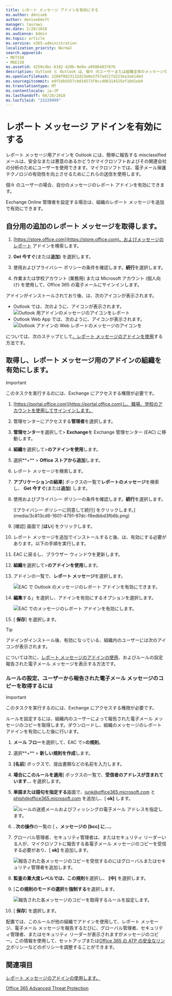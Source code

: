 ```yaml
---
title: レポート メッセージ アドインを有効にする
ms.author: deniseb
author: denisebmsft
manager: laurawi
ms.date: 2/28/2018
ms.audience: Admin
ms.topic: article
ms.service: o365-administration
localization_priority: Normal
search.appverid:
- MET150
- MOE150
ms.assetid: 4250c4bc-6102-420b-9e0a-a95064837676
description: Outlook と Outlook は、個々 のユーザーまたは組織全体のメッセージのレポート アドインを有効にする方法を説明します。
ms.openlocfilehash: 2260f8823132d23e0e1f57a421fd223ea3ab14bd
ms.sourcegitcommit: edf5db9357c0d34573f8cc406314525ef10d1eb9
ms.translationtype: MT
ms.contentlocale: ja-JP
ms.lasthandoff: 08/28/2018
ms.locfileid: "23229999"
---
```

# <a name="enable-the-report-message-add-in"></a>レポート メッセージ アドインを有効にする

レポート メッセージ用アドインを Outlook には、簡単に報告する misclassified メールは、安全なまたは悪意のあるかどうかマイクロソフトおよびその関連会社の分析のためにユーザーを使用できます。マイクロソフトでは、電子メール保護テクノロジの有効性を向上させるためにこれらの送信を使用します。
  
個々 のユーザーの場合、自分のメッセージのレポート アドインを有効にできます。 
  
Exchange Online 管理者を設定する場合は、組織のレポート メッセージを追加で有効にできます。
    
## <a name="get-the-report-message-add-in-for-yourself"></a>自分用の追加のレポート メッセージを取得します。

1. [https://store.office.com](https://store.office.com)、およびメッセージのレポート アドインを検索します。
    
2. **Get 今すぐ**(または**追加**) を選択します。 
    
3. 使用およびプライバシー ポリシーの条件を確認します。**続行**を選択します。 
    
4. 作業または学校アカウント (業務用) または Microsoft アカウント (個人向け) を使用して、Office 365 の電子メールにサインインします。
    
アドインがインストールされており後、は、次のアイコンが表示されます。 

- Outlook では、次のように、アイコンが表示されます。 </br> ![Outlook 用アドインのメッセージのアイコンをレポート](media/OutlookReportMessageIcon.png)</br>
- Outlook Web App では、次のように、アイコンが表示されます。</br>![Outlook アドインの Web レポートのメッセージのアイコンを](media/d9326d0b-1769-4bc2-ae58-51f0ebc69a17.png)</br>

  
については、次のステップとして[、レポート メッセージのアドインを使用](https://support.office.com/article/b5caa9f1-cdf3-4443-af8c-ff724ea719d2)する方法です。
  
## <a name="get-and-enable-the-report-message-add-in-for-your-organization"></a>取得し、レポート メッセージ用のアドインの組織を有効にします。

> [!IMPORTANT]
> このタスクを実行するのには、Exchange にアクセスする権限が必要です。
  
1. [https://portal.office.com](https://portal.office.com)し、職場、学校のアカウントを使用してサインインします。 
    
2. 管理センターにアクセスする**管理者**を選択します。 
    
3. **管理センター**を選択して\> **Exchange**を Exchange 管理センター (EAC) に移動します。 
    
4. **組織**を選択して\>**のアドインを使用**します。 
    
5. 選択**+** \> **Office ストアから追加**します。 
    
6. レポート メッセージを検索します。
    
7. **アプリケーションの結果**] ボックスの一覧で**レポートのメッセージ**を検索し、 **Get 今すぐ**(または**追加**) します。 
    
8. 使用およびプライバシー ポリシーの条件を確認します。**続行**を選択します。 
    
    ![プライバシー ポリシーに同意して続行] をクリックします。](media/3c813cd6-1601-4791-97dc-f8edbbd3fb6b.png)
  
9. [確認] 画面で [**はい**] をクリックします。 
    
10. レポート メッセージを追加でインストールすると後、は、有効にする必要があります。以下の手順を実行します。
    
1. EAC に戻るし、ブラウザー ウィンドウを更新します。
    
2. **組織**を選択して\>**のアドインを使用**します。 
    
3. アドインの一覧で、**レポート メッセージ**を選択します。 
    
    ![EAC で Outlook のメッセージのレポート アドインを有効にできます。](media/b496743c-55fa-4cdb-aa06-0b2a7aec6dab.png)
  
4. **編集**する」を選択し、アドインを有効にするオプションを選択します。 
    
    ![EAC でのメッセージのレポート アドインを有効にします。](media/578b1b66-3620-4a8a-9819-1c9cc6836f37.png)
  
5. [ **保存**] を選択します。 
    
> [!TIP]
> アドインがインストール後、有効になっている、組織内のユーザーには次のアイコンが表示されます。 
  
については次に、[レポート メッセージのアドインの使用](https://support.office.com/article/b5caa9f1-cdf3-4443-af8c-ff724ea719d2)、およびルールの設定報告された電子メール メッセージを表示する方法です。
  
### <a name="set-up-a-rule-to-get-a-copy-of-email-messages-reported-by-your-users"></a>ルールの設定、ユーザーから報告された電子メール メッセージのコピーを取得するには

> [!IMPORTANT]
> このタスクを実行するのには、Exchange にアクセスする権限が必要です。
  
ルールを設定するには、組織内のユーザーによって報告された電子メール メッセージのコピーを取得します。ダウンロードし、組織のメッセージのレポート アドインを有効にした後に行います。
  
1. **メール フロー**を選択して、EAC で\>**の規則**。 
    
2. 選択**+** \> **新しい規則を作成**します。 
    
3. **[名前**] ボックスで、提出書類などの名前を入力します。
    
4. **場合にこのルールを適用**] ボックスの一覧で、**受信者のアドレスが含まれています...** を選択します。 
    
5. **単語または語句を指定する**画面で、junk@office365.microsoft.com と phish@office365.microsoft.com を追加し、[ **ok]** します。 
    
    ![ルールの迷惑メールおよびフィッシングの電子メール アドレスを指定します。](media/018c1833-f336-4333-a45c-f2e8b75cd698.png)
  
6. **. 次の操作**の一覧の [ **、メッセージの [bcc] に...**。 
    
7. グローバル管理者、セキュリティ管理者は、またはセキュリティ リーダーいる人が、マイクロソフトに報告する各電子メール メッセージのコピーを受信する必要があり、[ **ok]** を追加します。 
    
    ![報告された各メッセージのコピーを受信するのにはグローバルまたはセキュリティ管理者を追加します。](media/a91ab9d1-66f2-4a2e-9dc1-f9f81a2298ad.png)
  
8. **監査の重大度レベルでは、この規則**を選択し、 **[中]** を選択します。 
    
9. [**この規則のモードの選択**を**強制する**を選択します。 
    
    ![報告された各メッセージのコピーを取得するルールを設定します。](media/f1cd95ce-e40d-4a8a-8f48-893469eba691.png)
  
10. [ **保存**] を選択します。 
    
配置では、このルールが他の組織でアドインを使用して、レポート メッセージ、電子メール メッセージを報告するたびに、グローバル管理者、セキュリティ管理者、またはセキュリティ リーダーが表示されますがメッセージのコピー。この情報を使用して、セットアップまたは[Office 365 の ATP の安全なリンク](atp-safe-links.md)ポリシーなどのポリシーを調整することができます。 
  
## <a name="related-topics"></a>関連項目

[レポート メッセージのアドインの使用します。](https://support.office.com/article/b5caa9f1-cdf3-4443-af8c-ff724ea719d2)
  
[Office 365 Advanced Threat Protection](office-365-atp.md)
  

